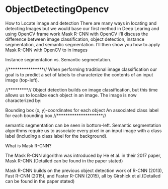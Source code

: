 # ObjectDetectingOpencv
How to Locate image and detection
There are many ways in locating and detecting Images but we would base our first method in Deep Learing and using OpenCV frame work
Mask R-CNN with OpenCV
i'll discuss the difference between image classification, object detection, instance segmentation, and semantic segmentation.
I’ll then show you how to apply Mask R-CNN with OpenCV to in  images 

Instance segmentation vs. Semantic segmentation.

//****************//
When performing traditional image classification our goal is to predict a set of labels to characterize the contents of an input image (top-left).

//*********//
Object detection builds on image classification, but this time allows us to localize each object in an image. The image is now characterized by:

Bounding box (x, y)-coordinates for each object
An associated class label for each bounding box
//*********************//

semantic segmentation can be seen in bottom-left. Semantic segmentation algorithms require us to associate every pixel in an input image with a class label (including a class label for the background).


What is Mask R-CNN?

The Mask R-CNN algorithm was introduced by He et al. in their 2017 paper, Mask R-CNN.(Detailed can be found in the paper stated)

Mask R-CNN builds on the previous object detection work of R-CNN (2013), Fast R-CNN (2015), and Faster R-CNN (2015), all by Girshick et al.(Detailed can be found in the paper stated)
